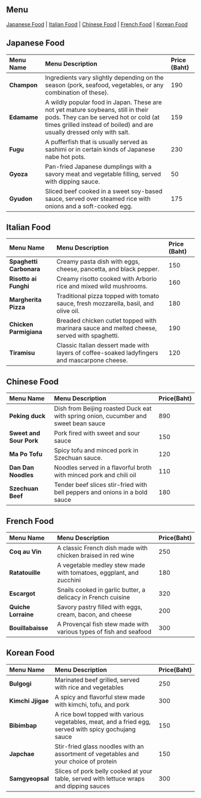 ## Menu

[Japanese Food](#japanese-food) | [Italian Food](#italian-food) | [Chinese Food](#chinese-food) | [French Food](#French-food) | [Korean Food](#Korean-Food)

## Japanese Food

| Menu Name      | Menu Description                                                                                                                                                                                    | Price (Baht) |
|:---------------|:----------------------------------------------------------------------------------------------------------------------------------------------------------------------------------------------------|:-------------|
| **Champon**    | Ingredients vary slightly depending on the season (pork, seafood, vegetables, or any combination of these).                                                                                         | 190          |
| **Edamame**    | A wildly popular food in Japan. These are not yet mature soybeans, still in their pods. They can be served hot or cold (at times grilled instead of boiled) and are usually dressed only with salt. | 159          |
| **Fugu**       | A pufferfish that is usually served as sashimi or in certain kinds of Japanese nabe hot pots.                                                                                                       | 230          |
| **Gyoza**      | Pan-fried Japanese dumplings with a savory meat and vegetable filling, served with dipping sauce.                                                                                                   | 50           |
| **Gyudon**     | Sliced beef cooked in a sweet soy-based sauce, served over steamed rice with onions and a soft-cooked egg.                                                                                          | 175          |

## Italian Food
| Menu Name               | Menu Description                                                                             | Price (Baht) |
|:------------------------|:---------------------------------------------------------------------------------------------|:-------------|
| **Spaghetti Carbonara** | Creamy pasta dish with eggs, cheese, pancetta, and black pepper.                             | 150          |
| **Risotto ai Funghi**   | Creamy risotto cooked with Arborio rice and mixed wild mushrooms.                            | 160          |
| **Margherita Pizza**    | Traditional pizza topped with tomato sauce, fresh mozzarella, basil, and olive oil.          | 180          |
| **Chicken Parmigiana**  | Breaded chicken cutlet topped with marinara sauce and melted cheese, served with spaghetti.  | 190          |
| **Tiramisu**            | Classic Italian dessert made with layers of coffee-soaked ladyfingers and mascarpone cheese. | 120          |


## Chinese Food
| Menu Name               | Menu Description                                                                     | Price(Baht) |
|:------------------------|:-------------------------------------------------------------------------------------|:------------|
| **Peking duck**         | Dish from Beijing roasted Duck  eat with spring onion, cucumber and sweet bean sauce | 890         |
| **Sweet and Sour Pork** | Pork fired with sweet and sour sauce                                                 | 150         |
| **Ma Po Tofu**          | Spicy tofu and minced pork in Szechuan sauce.                                        | 120         |
| **Dan Dan Noodles**     | Noodles served in a flavorful broth with minced pork and chili oil                   | 110         |
| **Szechuan Beef**       | Tender beef slices stir-fried with bell peppers and onions in a bold sauce           | 180         |


## French Food
| Menu Name           | Menu Description                                                   | Price(Baht) |
|:--------------------|:-------------------------------------------------------------------|:------------|
| **Coq au Vin**      | A classic French dish made with chicken braised in red wine        | 250         |
| **Ratatouille**     | A vegetable medley stew made with tomatoes, eggplant, and zucchini | 180         |
| **Escargot**        | Snails cooked in garlic butter, a delicacy in French cuisine       | 320         |
| **Quiche Lorraine** | Savory pastry filled with eggs, cream, bacon, and cheese           | 200         |
| **Bouillabaisse**   | A Provençal fish stew made with various types of fish and seafood  | 300         |


## Korean Food

| Menu Name         | Menu Description                                                                                     | Price(Baht) |
|:------------------|:-----------------------------------------------------------------------------------------------------|:------------|
| **Bulgogi**       | Marinated beef grilled, served with rice and vegetables                                              | 250         |
| **Kimchi Jjigae** | A spicy and flavorful stew made with kimchi, tofu, and pork                                          | 300         |
| **Bibimbap**      | A rice bowl topped with various vegetables, meat, and a fried egg, served with spicy gochujang sauce | 150         |
| **Japchae**       | Stir-fried glass noodles with an assortment of vegetables and your choice of protein                 | 150         |
| **Samgyeopsal**   | Slices of pork belly cooked at your table, served with lettuce wraps and dipping sauces              | 300         |

